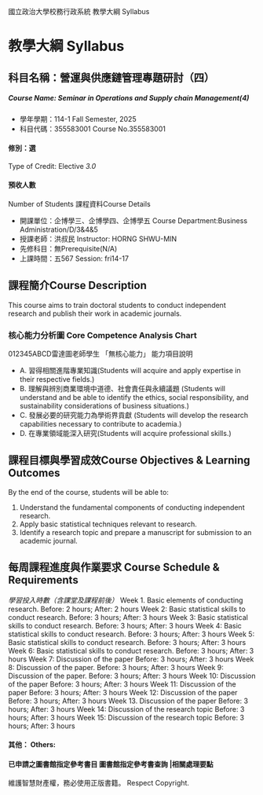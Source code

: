 國立政治大學校務行政系統 教學大綱 Syllabus
# 教學大綱 Syllabus
##  科目名稱：營運與供應鏈管理專題研討（四） 
#####  Course Name: Seminar in Operations and Supply chain Management(4)
  * 學年學期：114-1 Fall Semester, 2025 
  * 科目代碼：355583001 Course No.355583001
#### 修別：選
Type of Credit: Elective 
_3.0_
#### 預收人數
Number of Students
課程資料Course Details
  * 開課單位：企博學三、企博學四、企博學五 Course Department:Business Administration/D/3&4&5 
  * 授課老師：洪叔民 Instructor: HORNG SHWU-MIN 
  * 先修科目：無Prerequisite(N/A)
  * 上課時間：五567 Session: fri14-17
##  課程簡介Course Description
This course aims to train doctoral students to conduct independent research and publish their work in academic journals.
###  核心能力分析圖 Core Competence Analysis Chart
012345ABCD雷達圖老師學生
「無核心能力」 
能力項目說明
  * A. 習得相關進階專業知識(Students will acquire and apply expertise in their respective fields.)
  * B. 理解與辨別商業環境中道德、社會責任與永續議題 (Students will understand and be able to identify the ethics, social responsibility, and sustainability considerations of business situations.)
  * C. 發展必要的研究能力為學術界貢獻 (Students will develop the research capabilities necessary to contribute to academia.)
  * D. 在專業領域能深入研究(Students will acquire professional skills.)
##  課程目標與學習成效Course Objectives & Learning Outcomes 
By the end of the course, students will be able to:
  1. Understand the fundamental components of conducting independent research.
  2. Apply basic statistical techniques relevant to research.
  3. Identify a research topic and prepare a manuscript for submission to an academic journal.
##  每周課程進度與作業要求 Course Schedule & Requirements
_學習投入時數（含課堂及課程前後）_
Week 1. Basic elements of conducting research. Before: 2 hours; After: 2 hours 
Week 2: Basic statistical skills to conduct research. Before: 3 hours; After: 3 hours 
Week 3: Basic statistical skills to conduct research. Before: 3 hours; After: 3 hours 
Week 4: Basic statistical skills to conduct research. Before: 3 hours; After: 3 hours 
Week 5: Basic statistical skills to conduct research. Before: 3 hours; After: 3 hours
Week 6: Basic statistical skills to conduct research. Before: 3 hours; After: 3 hours 
Week 7: Discussion of the paper  Before: 3 hours; After: 3 hours 
Week 8: Discussion of the paper. Before: 3 hours; After: 3 hours 
Week 9: Discussion of the paper. Before: 3 hours; After: 3 hours 
Week 10: Discussion of the paper Before: 3 hours; After: 3 hours 
Week 11: Discussion of the paper Before: 3 hours; After: 3 hours 
Week 12: Discussion of the paper  Before: 3 hours; After: 3 hours 
Week 13. Discussion of the paper Before: 3 hours; After: 3 hours 
Week 14: Discussion of the research topic Before: 3 hours; After: 3 hours 
Week 15: Discussion of the research topic Before: 3 hours; After: 3 hours 
####  其他： Others:
####  已申請之圖書館指定參考書目  圖書館指定參考書查詢 |相關處理要點
維護智慧財產權，務必使用正版書籍。 Respect Copyright.